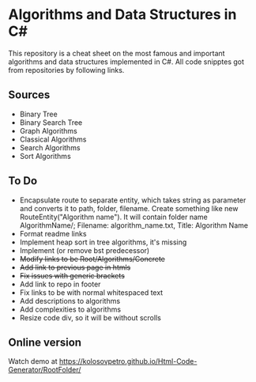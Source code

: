 # Algorithms and Data Structures in C#

This repository is a cheat sheet on the most famous and important algorithms and data structures implemented in C#. All code snipptes got from repositories by following links.

## Sources

- Binary Tree
- Binary Search Tree
- Graph Algorithms
- Classical Algorithms
- Search Algorithms
- Sort Algorithms

## To Do

- Encapsulate route to separate entity, which takes string as parameter and converts it to path, folder, filename. Create something like new RouteEntity("Algorithm name"). It will contain folder name AlgorithmName/; Filename: algorithm_name.txt, Title: Algorithm Name
- Format readme links
- Implement heap sort in tree algorithms, it's missing
- Implement (or remove bst predecessor)
- ~~Modify links to be Root/Algorithms/Concrete~~
- ~~Add link to previous page in htmls~~
- ~~Fix issues with generic brackets~~
- Add link to repo in footer
- Fix links to be with normal whitespaced text
- Add descriptions to algorithms
- Add complexities to algorithms
- Resize code div, so it will be without scrolls



## Online version

Watch demo at https://kolosovpetro.github.io/Html-Code-Generator/RootFolder/